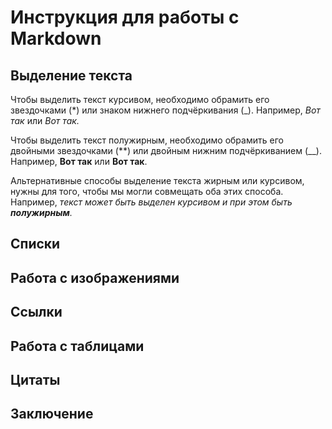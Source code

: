 # Инструкция для работы с Markdown

## Выделение текста

Чтобы выделить текст курсивом, необходимо обрамить его звездочками (*) или знаком
нижнего подчёркивания (_). Например, *Вот так* или _Вот так._

Чтобы выделить текст полужирным, необходимо обрамить его двойными звездочками (**) или двойным нижним подчёркиванием (__). Например, **Вот так** или __Вот так__.

Альтернативные способы выделение текста жирным или курсивом, нужны для того,
чтобы мы могли совмещать оба этих способа. Например, _текст может быть выделен
курсивом и при этом быть **полужирным**._

## Списки

## Работа с изображениями

## Ссылки

## Работа с таблицами

## Цитаты

## Заключение
